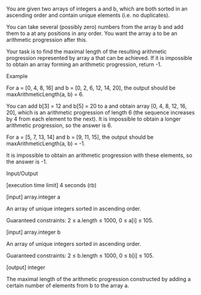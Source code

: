 You are given two arrays of integers a and b, which are both sorted in an ascending order and contain unique elements (i.e. no duplicates).

You can take several (possibly zero) numbers from the array b and add them to a at any positions in any order. You want the array a to be an arithmetic progression after this.

Your task is to find the maximal length of the resulting arithmetic progression represented by array a that can be achieved. If it is impossible to obtain an array forming an arithmetic progression, return -1.

Example

For a = [0, 4, 8, 16] and b = [0, 2, 6, 12, 14, 20], the output should be maxArithmeticLength(a, b) = 6.

You can add b[3] = 12 and b[5] = 20 to a and obtain array [0, 4, 8, 12, 16, 20], which is an arithmetic progression of length 6 (the sequence increases by 4 from each element to the next). It is impossible to obtain a longer arithmetic progression, so the answer is 6.

For a = [5, 7, 13, 14] and b = [9, 11, 15], the output should be maxArithmeticLength(a, b) = -1.

It is impossible to obtain an arithmetic progression with these elements, so the answer is -1.

Input/Output

[execution time limit] 4 seconds (rb)

[input] array.integer a

An array of unique integers sorted in ascending order.

Guaranteed constraints:
2 ≤ a.length ≤ 1000,
0 ≤ a[i] ≤ 105.

[input] array.integer b

An array of unique integers sorted in ascending order.

Guaranteed constraints:
2 ≤ b.length ≤ 1000,
0 ≤ b[i] ≤ 105.

[output] integer

The maximal length of the arithmetic progression constructed by adding a certain number of elements from b to the array a.
